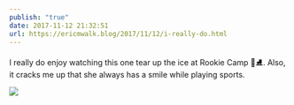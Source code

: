 ```yaml
---
publish: "true"
date: 2017-11-12 21:32:51
url: https://ericmwalk.blog/2017/11/12/i-really-do.html
---
```


I really do enjoy watching this one tear up the ice at Rookie Camp 🏒⛸️. Also, it cracks me up that she always has a smile while playing sports.

![](https://ericmwalk.blog/uploads/2022/268b168a47.jpg)
